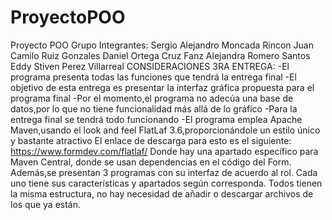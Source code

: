 # ProyectoPOO
Proyecto POO Grupo
Integrantes:
Sergio Alejandro Moncada Rincon
Juan Camilo Ruiz Gonzales
Daniel Ortega Cruz
Fanz Alejandra Romero Santos
Eddy Stiven Perez Villarreal
CONSIDERACIONES 3RA ENTREGA:
-El programa presenta todas las funciones que tendrá la entrega final
-El objetivo de esta entrega es presentar la interfaz gráfica propuesta para el programa final
-Por el momento,el programa no adecúa una base de datos,por lo que no tiene funcionalidad más allá de lo gráfico
-Para la entrega final se tendrá todo funcionando
-El programa emplea Apache Maven,usando el look and feel FlatLaf 3.6,proporcionándole un estilo único y bastante atractivo
El enlace de descarga para esto es el siguiente: https://www.formdev.com/flatlaf/
Donde hay una apartado específico para Maven Central, donde se usan dependencias en el código del Form.
Además,se presentan 3 programas con su interfaz de acuerdo al rol. Cada uno tiene sus características y apartados según corresponda.
Todos tienen la misma estructura, no hay necesidad de añadir o descargar archivos de los que ya están.
